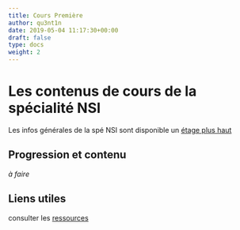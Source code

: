 ```yaml
---
title: Cours Première
author: qu3nt1n
date: 2019-05-04 11:17:30+00:00
draft: false
type: docs
weight: 2
---
```


# Les contenus de cours de la spécialité NSI

Les infos générales de la spé NSI sont disponible un [étage plus haut](../)


## Progression et contenu


_à faire_


## Liens utiles

consulter les [ressources](../../ressources)



##
